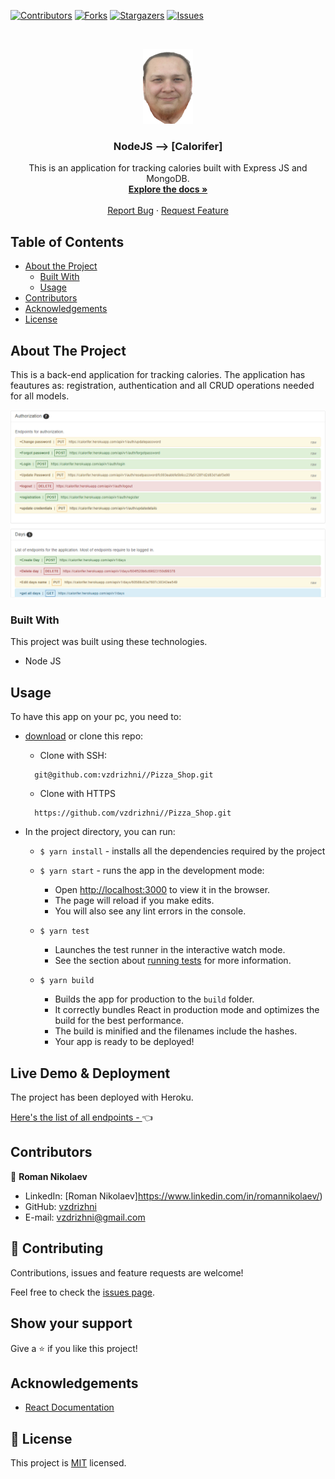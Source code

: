 <!--
*** Thanks for checking out this README Template. If you have a suggestion that would
*** make this better, please fork the repo and create a pull request or simply open
*** an issue with the tag "enhancement".
*** Thanks again! Now go create something AMAZING! :D
-->

<!-- PROJECT SHIELDS -->
<!--
*** I'm using markdown "reference style" links for readability.
*** Reference links are enclosed in brackets [ ] instead of parentheses ( ).
*** See the bottom of this document for the declaration of the reference variables
*** for contributors-url, forks-url, etc. This is an optional, concise syntax you may use.
*** https://www.markdownguide.org/basic-syntax/#reference-style-links
-->
[![Contributors][contributors-shield]][contributors-url]
[![Forks][forks-shield]][forks-url]
[![Stargazers][stars-shield]][stars-url]
[![Issues][issues-shield]][issues-url]


<!-- PROJECT LOGO -->
<br />
<p align="center">  
  <a href="https://github.com/vzdrizhni/improved-octo-parakeet">
    <img src="public/nick.png" alt="Logo" width="80" height="120">
  </a>

  <h3 align="center">NodeJS --> [Calorifer]</h3>

  <p align="center">
    This is an application for tracking calories built with Express JS and MongoDB.
    <br />
    <a href="https://github.com/vzdrizhni/improved-octo-parakeet"><strong>Explore the docs »</strong></a>
    <br />
    <br />
    <a href="https://github.com/vzdrizhni/improved-octo-parakeet">Report Bug</a>
    ·
    <a href="https://github.com/vzdrizhni/improved-octo-parakeet">Request Feature</a>
  </p>
</p>

<!-- TABLE OF CONTENTS -->
## Table of Contents

* [About the Project](#about-the-project)
  * [Built With](#built-with)
  * [Usage](#usage)
* [Contributors](#contributors)
* [Acknowledgements](#acknowledgements)
* [License](#license)

<!-- ABOUT THE PROJECT -->
## About The Project
This is a back-end application for tracking calories. The application has feautures as: registration, authentication and all CRUD operations needed for all models.

![screenshot-1](public/screenshot.PNG)

### Built With
This project was built using these technologies.
* Node JS

<!-- INSTALLATION -->
## Usage

To have this app on your pc, you need to:
* [download](https://github.com/vzdrizhni//Pizza_Shop/archive/develop.zip) or clone this repo:
  - Clone with SSH:
  ```
    git@github.com:vzdrizhni//Pizza_Shop.git
  ```
  - Clone with HTTPS
  ```
    https://github.com/vzdrizhni//Pizza_Shop.git
  ```

* In the project directory, you can run:

  - `$ yarn install` - installs all the dependencies required by the project

  - `$ yarn start` - runs the app in the development mode:
    - Open [http://localhost:3000](http://localhost:3000) to view it in the browser.
    - The page will reload if you make edits.
    - You will also see any lint errors in the console.

  - `$ yarn test`
    - Launches the test runner in the interactive watch mode.
    - See the section about [running tests](https://facebook.github.io/create-react-app/docs/running-tests) for more information.

  - `$ yarn build`
    - Builds the app for production to the `build` folder.
    - It correctly bundles React in production mode and optimizes the build for the best performance.
    - The build is minified and the filenames include the hashes.
    - Your app is ready to be deployed!

## Live Demo & Deployment
The project has been deployed with Heroku.

[Here's the list of all endpoints - ](https://calorifer.herokuapp.com/) :point_left:

<!-- CONTACT -->
## Contributors

👤 **Roman Nikolaev**

- LinkedIn: [Roman Nikolaev]https://www.linkedin.com/in/romannikolaev/)
- GitHub: [vzdrizhni](https://github.com/vzdrizhni)
- E-mail: vzdrizhni@gmail.com

## :handshake: Contributing

Contributions, issues and feature requests are welcome!

Feel free to check the [issues page](https://github.com/vzdrizhni//Pizza_Shop/issues).

## Show your support

Give a :star: if you like this project!

<!-- ACKNOWLEDGEMENTS -->
## Acknowledgements
* [React Documentation](https://reactjs.org/docs/getting-started.html)

<!-- MARKDOWN LINKS & IMAGES -->
<!-- https://www.markdownguide.org/basic-syntax/#reference-style-links -->
[contributors-shield]: https://img.shields.io/github/contributors/vzdrizhni/Pizza_Shop.svg?style=flat-square
[contributors-url]: https://github.com/vzdrizhni/Pizza_Shop/graphs/contributors
[forks-shield]: https://img.shields.io/github/forks/vzdrizhni/Pizza_Shop.svg?style=flat-square
[forks-url]: https://github.com/vzdrizhni/Pizza_Shop/network/members
[stars-shield]: https://img.shields.io/github/stars/vzdrizhni/Pizza_Shop.svg?style=flat-square
[stars-url]: https://github.com/vzdrizhni/Pizza_Shop/stargazers
[issues-shield]: https://img.shields.io/github/issues/vzdrizhni/Pizza_Shop.svg?style=flat-square
[issues-url]: https://github.com/vzdrizhni/Pizza_Shop/issues

## 📝 License

This project is [MIT](https://opensource.org/licenses/MIT) licensed.
